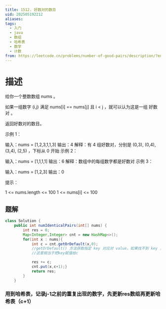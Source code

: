```yaml
---
title: 1512. 好数对的数目
uid: 202505192212
aliases: 
tags:
  - 入门
  - java
  - 数组
  - 哈希表
  - 数学
  - 计数
from: https://leetcode.cn/problems/number-of-good-pairs/description/?envType=study-plan-v2&envId=primers-list
---
```

# 描述
给你一个整数数组 nums 。

如果一组数字 (i,j) 满足 nums[i] == nums[j] 且 i < j ，就可以认为这是一组 好数对 。

返回好数对的数目。

 

示例 1：

输入：nums = [1,2,3,1,1,3]
输出：4
解释：有 4 组好数对，分别是 (0,3), (0,4), (3,4), (2,5) ，下标从 0 开始
示例 2：

输入：nums = [1,1,1,1]
输出：6
解释：数组中的每组数字都是好数对
示例 3：

输入：nums = [1,2,3]
输出：0
 

提示：

1 <= nums.length <= 100
1 <= nums[i] <= 100

## 题解

```java
class Solution {
    public int numIdenticalPairs(int[] nums) {
        int res = 0;
        Map<Integer,Integer> cnt = new HashMap<>();
        for(int x : nums){
            int c = cnt.getOrDefault(x,0);
            //getOrDefault() 方法获取指定 key 对应对 value，如果找不到 key ，则返回设置的默认值
			//这里相当于把key赋值给c

            res += c;
            cnt.put(x,c+1);}
            return res;
        }
    }
```
### 用到哈希表，记录j-1之前的重复出现的数字，先更新res数组再更新哈希表（c+1）